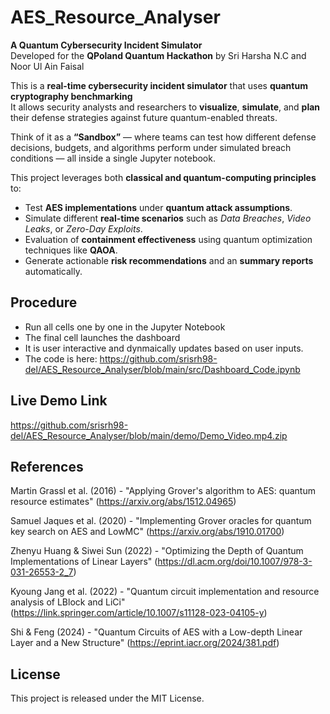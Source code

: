 # AES_Resource_Analyser

**A Quantum Cybersecurity Incident Simulator**  
Developed for the **QPoland Quantum Hackathon**  by Sri Harsha N.C and Noor Ul Ain Faisal 

This is a **real-time cybersecurity incident simulator** that uses **quantum cryptography benchmarking**  
It allows security analysts and researchers to **visualize**, **simulate**, and **plan** their defense strategies against future quantum-enabled threats.

Think of it as a **“Sandbox”** — where teams can test how different defense decisions, budgets, and algorithms perform under simulated breach conditions — all inside a single Jupyter notebook.

This project leverages both **classical and quantum-computing principles** to:
- Test **AES implementations** under **quantum attack assumptions**.
- Simulate different **real-time scenarios** such as *Data Breaches*, *Video Leaks*, or *Zero-Day Exploits*.  
- Evaluation of  **containment effectiveness** using quantum optimization techniques like **QAOA**.  
- Generate actionable **risk recommendations** and an **summary reports** automatically.


## Procedure 

- Run all cells one by one in the Jupyter Notebook 
- The final cell launches the dashboard 
- It is user interactive and dynmaically updates based on user inputs.
- The code is here:  https://github.com/srisrh98-del/AES_Resource_Analyser/blob/main/src/Dashboard_Code.ipynb

## Live Demo Link 

https://github.com/srisrh98-del/AES_Resource_Analyser/blob/main/demo/Demo_Video.mp4.zip


## References 

Martin Grassl et al. (2016) - "Applying Grover's algorithm to AES: quantum resource estimates" (https://arxiv.org/abs/1512.04965)

Samuel Jaques et al. (2020) - "Implementing Grover oracles for quantum key search on AES and LowMC" (https://arxiv.org/abs/1910.01700)

Zhenyu Huang & Siwei Sun (2022) - "Optimizing the Depth of Quantum Implementations of Linear Layers" (https://dl.acm.org/doi/10.1007/978-3-031-26553-2_7)

Kyoung Jang et al. (2022) - "Quantum circuit implementation and resource analysis of LBlock and LiCi" (https://link.springer.com/article/10.1007/s11128-023-04105-y)

Shi & Feng (2024) - "Quantum Circuits of AES with a Low-depth Linear Layer and a New Structure" (https://eprint.iacr.org/2024/381.pdf)


## License
This project is released under the MIT License.  




